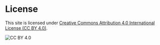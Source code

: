 # License

This site is licensed under [Creative Commons Attribution 4.0 International License (CC BY 4.0)](https://creativecommons.org/licenses/by/4.0/?ref=chooser-v1).

![CC BY 4.0](https://mirrors.creativecommons.org/presskit/buttons/88x31/png/by.png)
